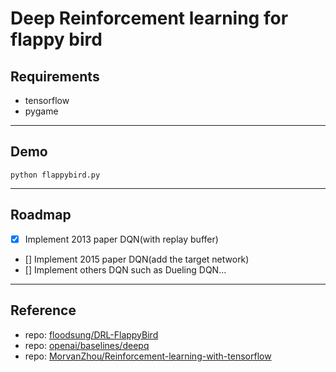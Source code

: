 # Deep Reinforcement learning for flappy bird

## Requirements
- tensorflow
- pygame
***
## Demo
``` shell
python flappybird.py
```
***
## Roadmap
- [x] Implement 2013 paper DQN(with replay buffer)
- [] Implement 2015 paper DQN(add the target network)
- [] Implement others DQN such as Dueling DQN...
***
## Reference
- repo: [floodsung/DRL-FlappyBird](https://github.com/floodsung/DRL-FlappyBird)
- repo: [openai/baselines/deepq](https://github.com/openai/baselines/tree/master/baselines/deepq)
- repo: [MorvanZhou/Reinforcement-learning-with-tensorflow](https://github.com/MorvanZhou/Reinforcement-learning-with-tensorflow)